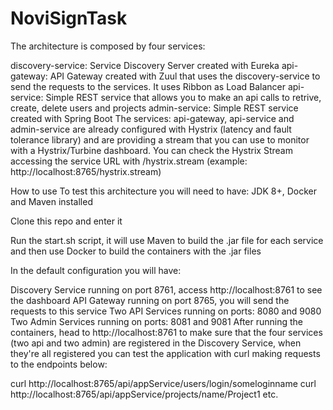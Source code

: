 # NoviSignTask

The architecture is composed by four services:

discovery-service: Service Discovery Server created with Eureka
api-gateway: API Gateway created with Zuul that uses the discovery-service to send the requests to the services. It uses Ribbon as Load Balancer
api-service: Simple REST service that allows you to make an api calls to retrive, create, delete users and projects
admin-service: Simple REST service created with Spring Boot
The services: api-gateway, api-service and admin-service are already configured with Hystrix (latency and fault tolerance library) and are providing a stream that you can use to monitor with a Hystrix/Turbine dashboard. You can check the Hystrix Stream accessing the service URL with /hystrix.stream (example: http://localhost:8765/hystrix.stream)

How to use
To test this architecture you will need to have: JDK 8+, Docker and Maven installed

Clone this repo and enter it

Run the start.sh script, it will use Maven to build the .jar file for each service and then use Docker to build the containers with the .jar files

In the default configuration you will have:

Discovery Service running on port 8761, access http://localhost:8761 to see the dashboard
API Gateway running on port 8765, you will send the requests to this service
Two API Services running on ports: 8080 and 9080
Two Admin Services running on ports: 8081 and 9081
After running the containers, head to http://localhost:8761 to make sure that the four services (two api and two admin) are registered in the Discovery Service, when they're all registered you can test the application with curl making requests to the endpoints below:

curl http://localhost:8765/api/appService/users/login/someloginname
curl http://localhost:8765/api/appService/projects/name/Project1
etc.

